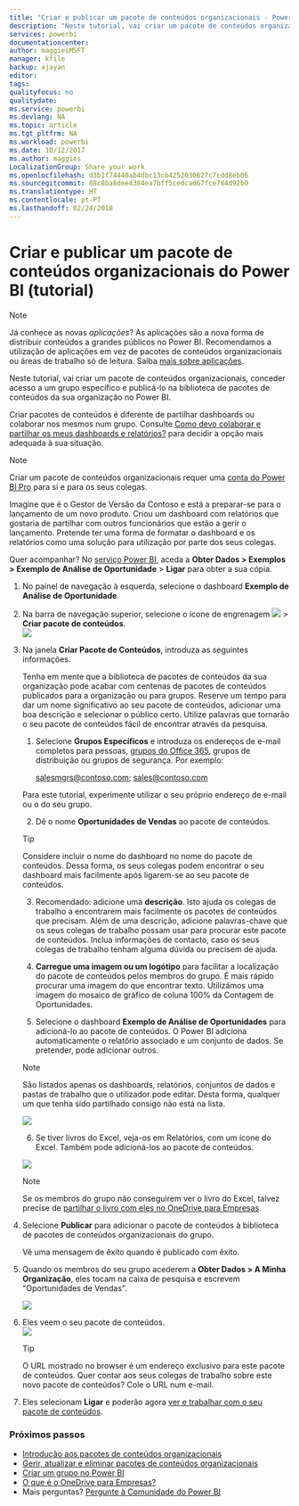 ```yaml
---
title: "Criar e publicar um pacote de conteúdos organizacionais - Power BI"
description: "Neste tutorial, vai criar um pacote de conteúdos organizacional, restringir o acesso a um grupo específico e publicá-lo na biblioteca de pacotes de conteúdos da sua organização no Power BI."
services: powerbi
documentationcenter: 
author: maggiesMSFT
manager: kfile
backup: ajayan
editor: 
tags: 
qualityfocus: no
qualitydate: 
ms.service: powerbi
ms.devlang: NA
ms.topic: article
ms.tgt_pltfrm: NA
ms.workload: powerbi
ms.date: 10/12/2017
ms.author: maggies
LocalizationGroup: Share your work
ms.openlocfilehash: d3b1f74440ab4dbc13cb4252030627c7cdd8eb06
ms.sourcegitcommit: 88c8ba8dee4384ea7bff5cedcad67fce784d92b0
ms.translationtype: HT
ms.contentlocale: pt-PT
ms.lasthandoff: 02/24/2018
---
```

# <a name="create-and-publish-a-power-bi-organizational-content-pack-tutorial"></a>Criar e publicar um pacote de conteúdos organizacionais do Power BI (tutorial)
> [!NOTE]
> Já conhece as novas *aplicações*? As aplicações são a nova forma de distribuir conteúdos a grandes públicos no Power BI. Recomendamos a utilização de aplicações em vez de pacotes de conteúdos organizacionais ou áreas de trabalho só de leitura. Saiba [mais sobre aplicações](service-install-use-apps.md).
> 
> 

Neste tutorial, vai criar um pacote de conteúdos organizacionais, conceder acesso a um grupo específico e publicá-lo na biblioteca de pacotes de conteúdos da sua organização no Power BI.

Criar pacotes de conteúdos é diferente de partilhar dashboards ou colaborar nos mesmos num grupo. Consulte [Como devo colaborar e partilhar os meus dashboards e relatórios?](service-how-to-collaborate-distribute-dashboards-reports.md) para decidir a opção mais adequada à sua situação.

> [!NOTE]
> Criar um pacote de conteúdos organizacionais requer uma [conta do Power BI Pro](https://powerbi.microsoft.com/pricing) para si e para os seus colegas.
> 
> 

Imagine que é o Gestor de Versão da Contoso e está a preparar-se para o lançamento de um novo produto.  Criou um dashboard com relatórios que gostaria de partilhar com outros funcionários que estão a gerir o lançamento. Pretende ter uma forma de formatar o dashboard e os relatórios como uma solução para utilização por parte dos seus colegas. 

Quer acompanhar? No [serviço Power BI](https://powerbi.com), aceda a **Obter Dados > Exemplos > Exemplo de Análise de Oportunidade** > **Ligar** para obter a sua cópia. 

1. No painel de navegação à esquerda, selecione o dashboard **Exemplo de Análise de Oportunidade**.
2. Na barra de navegação superior, selecione o ícone de engrenagem ![](media/service-organizational-content-pack-create-and-publish/cog.png) > **Criar pacote de conteúdos**.    
   ![](media/service-organizational-content-pack-create-and-publish/pbi_create_contpk.png)
3. Na janela **Criar Pacote de Conteúdos**, introduza as seguintes informações.  
   
   Tenha em mente que a biblioteca de pacotes de conteúdos da sua organização pode acabar com centenas de pacotes de conteúdos publicados para a organização ou para grupos. Reserve um tempo para dar um nome significativo ao seu pacote de conteúdos, adicionar uma boa descrição e selecionar o público certo.  Utilize palavras que tornarão o seu pacote de conteúdos fácil de encontrar através da pesquisa.
   
   1.  Selecione **Grupos Específicos** e introduza os endereços de e-mail completos para pessoas, [grupos do Office 365](https://support.office.com/article/Create-a-group-in-Office-365-7124dc4c-1de9-40d4-b096-e8add19209e9), grupos de distribuição ou grupos de segurança. Por exemplo:
      
         salesmgrs@contoso.com; sales@contoso.com
      
      Para este tutorial, experimente utilizar o seu próprio endereço de e-mail ou o do seu grupo.
   
   2.  Dê o nome **Oportunidades de Vendas** ao pacote de conteúdos.
   
      > [!TIP]
      > Considere incluir o nome do dashboard no nome do pacote de conteúdos. Dessa forma, os seus colegas podem encontrar o seu dashboard mais facilmente após ligarem-se ao seu pacote de conteúdos.
      > 
      > 
   
   3.  Recomendado: adicione uma **descrição**. Isto ajuda os colegas de trabalho a encontrarem mais facilmente os pacotes de conteúdos que precisam. Além de uma descrição, adicione palavras-chave que os seus colegas de trabalho possam usar para procurar este pacote de conteúdos. Inclua informações de contacto, caso os seus colegas de trabalho tenham alguma dúvida ou precisem de ajuda.
   
   4.  **Carregue uma imagem ou um logótipo** para facilitar a localização do pacote de conteúdos pelos membros do grupo. É mais rápido procurar uma imagem do que encontrar texto. Utilizámos uma imagem do mosaico de gráfico de coluna 100% da Contagem de Oportunidades.
   
   5.  Selecione o dashboard **Exemplo de Análise de Oportunidades** para adicioná-lo ao pacote de conteúdos.  O Power BI adiciona automaticamente o relatório associado e um conjunto de dados. Se pretender, pode adicionar outros.
   
      > [!NOTE]
      >  São listados apenas os dashboards, relatórios, conjuntos de dados e pastas de trabalho que o utilizador pode editar. Desta forma, qualquer um que tenha sido partilhado consigo não está na lista.
      > 
      > 
   
      ![](media/service-organizational-content-pack-create-and-publish/cpwindow.png) 
   
   6. Se tiver livros do Excel, veja-os em Relatórios, com um ícone do Excel. Também pode adicioná-los ao pacote de conteúdos.
   
     ![](media/service-organizational-content-pack-create-and-publish/pbi_orgcontpkexcel.png)
   
      > [!NOTE]
      > Se os membros do grupo não conseguirem ver o livro do Excel, talvez precise de [partilhar o livro com eles no OneDrive para Empresas](https://support.office.com/en-us/article/Share-documents-or-folders-in-Office-365-1fe37332-0f9a-4719-970e-d2578da4941c).
      > 
      > 
4. Selecione **Publicar** para adicionar o pacote de conteúdos à biblioteca de pacotes de conteúdos organizacionais do grupo.  
   
   Vê uma mensagem de êxito quando é publicado com êxito. 
5. Quando os membros do seu grupo acederem a **Obter Dados > A Minha Organização**, eles tocam na caixa de pesquisa e escrevem "Oportunidades de Vendas".
   
   ![](media/service-organizational-content-pack-create-and-publish/cp_searchbox.png) 
6. Eles veem o seu pacote de conteúdos.  
   ![](media/service-organizational-content-pack-create-and-publish/powerbi-find-content-pack-organization.png) 
   
   > [!TIP]
   > O URL mostrado no browser é um endereço exclusivo para este pacote de conteúdos.  Quer contar aos seus colegas de trabalho sobre este novo pacote de conteúdos?  Cole o URL num e-mail.
   > 
   > 
7. Eles selecionam **Ligar** e poderão agora [ver e trabalhar com o seu pacote de conteúdos](service-organizational-content-pack-copy-refresh-access.md). 

### <a name="next-steps"></a>Próximos passos
* [Introdução aos pacotes de conteúdos organizacionais](service-organizational-content-pack-introduction.md)  
* [Gerir, atualizar e eliminar pacotes de conteúdos organizacionais](service-organizational-content-pack-manage-update-delete.md)  
* [Criar um grupo no Power BI](service-create-distribute-apps.md)  
* [O que é o OneDrive para Empresas?](https://support.office.com/en-us/article/What-is-OneDrive-for-Business-187f90af-056f-47c0-9656-cc0ddca7fdc2)
* Mais perguntas? [Pergunte à Comunidade do Power BI](http://community.powerbi.com/)

